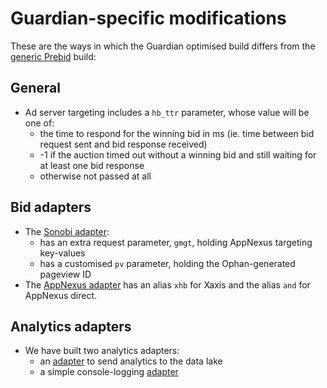 # Guardian-specific modifications
These are the ways in which the Guardian optimised build differs from the [generic Prebid](https://github.com/prebid/Prebid.js) build:
## General
* Ad server targeting includes a `hb_ttr` parameter, whose value will be one of:
    * the time to respond for the winning bid in ms (ie. time between bid request sent and bid response received)
    * -1 if the auction timed out without a winning bid and still waiting for at least one bid response
    * otherwise not passed at all
## Bid adapters
* The [Sonobi adapter](https://github.com/guardian/Prebid.js/blob/master/modules/sonobiBidAdapter.js):
    * has an extra request parameter, `gmgt`, holding AppNexus targeting key-values
    * has a customised `pv` parameter, holding the Ophan-generated pageview ID
* The [AppNexus adapter](https://github.com/guardian/Prebid.js/blob/master/modules/appnexusBidAdapter.js) has an alias `xhb` for Xaxis and the alias `and` for AppNexus direct.
## Analytics adapters
* We have built two analytics adapters:
    * an [adapter](https://github.com/guardian/Prebid.js/blob/master/modules/guAnalyticsAdapter.js) to send analytics to the data lake
    * a simple console-logging [adapter](https://github.com/guardian/Prebid.js/blob/master/modules/consoleLoggingAnalyticsAdapter.js)

